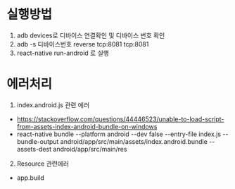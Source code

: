 # 실행방법
1. adb devices로 디바이스 연결확인 및 디바이스 번호 확인
2. adb -s 디바이스번호 reverse tcp:8081 tcp:8081
3. react-native run-android 로 실행

# 에러처리
1. index.android.js 관련 에러
- https://stackoverflow.com/questions/44446523/unable-to-load-script-from-assets-index-android-bundle-on-windows
- react-native bundle --platform android --dev false --entry-file index.js --bundle-output android/app/src/main/assets/index.android.bundle --assets-dest android/app/src/main/res

2. Resource 관련에러
- app.build 
